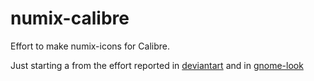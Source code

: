 # numix-calibre

Effort to make numix-icons for Calibre.

Just starting a from the effort reported in [deviantart](http://numixcalibre.deviantart.com/art/Numix-theme-for-calibre-1-01-502183176) and in [gnome-look](https://www.gnome-look.org/content/show.php?content=168291)

